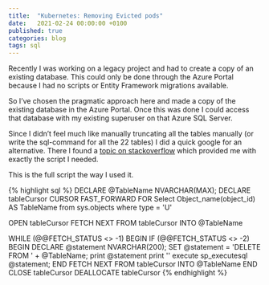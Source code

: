 ```yaml
---
title:  "Kubernetes: Removing Evicted pods"
date:   2021-02-24 00:00:00 +0100
published: true
categories: blog
tags: sql
---
```

Recently I was working on a legacy project and had to create a copy of an existing database. This could only be done through the Azure Portal because I had no scripts or Entity Framework migrations available.

So I’ve chosen the pragmatic approach here and made a copy of the existing database in the Azure Portal. Once this was done I could access that database with my existing superuser on that Azure SQL Server.

Since I didn’t feel much like manually truncating all the tables manually (or write the sql-command for all the 22 tables) I did a quick google for an alternative. There I found a [topic on stackoverflow][1] which provided me with exactly the script I needed.

This is the full script the way I used it.

{% highlight sql %}
DECLARE @TableName NVARCHAR(MAX);
DECLARE tableCursor CURSOR FAST_FORWARD 
FOR 
Select Object_name(object_id) AS TableName from sys.objects where type = 'U'

OPEN tableCursor
FETCH NEXT FROM tableCursor INTO @TableName

WHILE (@@FETCH_STATUS <> -1)
BEGIN
IF (@@FETCH_STATUS <> -2)
BEGIN
DECLARE @statement NVARCHAR(200);
SET @statement = 'DELETE FROM ' + @TableName;
print @statement
print ''
execute sp_executesql @statement;
END
FETCH NEXT FROM tableCursor INTO @TableName
END
CLOSE tableCursor
DEALLOCATE tableCursor
{% endhighlight %}

[1]: https://stackoverflow.com/a/12713713